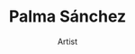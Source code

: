 ---
layout: member
title: Palma Sánchez
subtitle: Artist
quote: 色は私の武器です!
telephone: 
twitter: Kokishi_
image: /img/avatars/Palma.svg
---